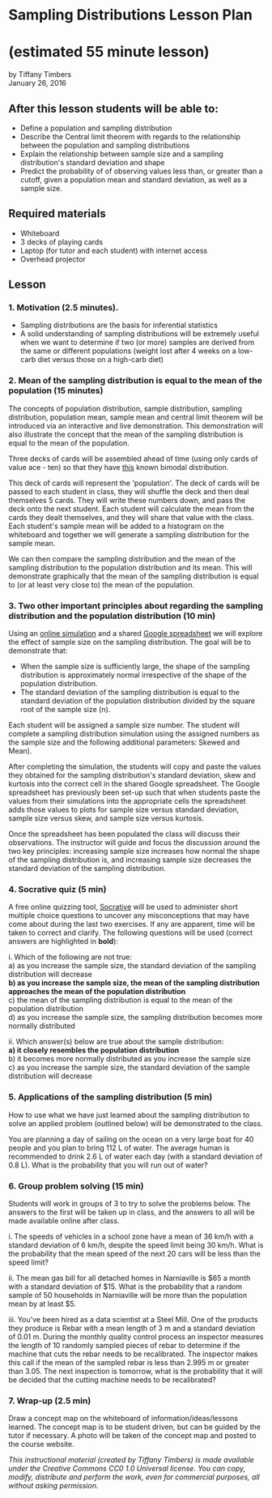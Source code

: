 # Sampling Distributions Lesson Plan <br>
# (estimated 55 minute lesson)
by Tiffany Timbers </br>
January 26, 2016 </br>

## After this lesson students will be able to:
* Define a population and sampling distribution
* Describe the Central limit theorem with regards to the relationship between the population and sampling distributions
* Explain the relationship between sample size and a sampling distribution's standard deviation and shape
* Predict the probability of of observing values less than, or greater than a cutoff, given a population mean and standard deviation, as well as a sample size.

## Required materials

* Whiteboard
* 3 decks of playing cards
* Laptop (for tutor and each student) with internet access
* Overhead projector

## Lesson

### 1. Motivation (2.5 minutes). 
* Sampling distributions are the basis for inferential statistics
* A solid understanding of sampling distributions will be extremely useful when we want to determine if two (or more) samples are derived from the same or different populations (weight lost after 4 weeks on a low-carb diet versus those on a high-carb diet)

### 2. Mean of the sampling distribution is equal to the mean of the population (15 minutes)

The concepts of population distribution, sample distribution, sampling distribution, 
population mean, sample mean and central limit theorem will be introduced via an 
interactive and live demonstration. This demonstration will also illustrate the concept
that the mean of the sampling distribution is equal to the mean of the population.

Three decks of cards will be assembled ahead of time (using only cards of value ace - ten)
so that they have [this](https://github.com/ttimbers/Sampling_Distributions_Lesson/blob/master/card_population_distribution.pdf) 
known bimodal distribution.

This deck of cards will represent the 'population'. The deck of cards will be passed to 
each student in class, they will shuffle the deck and then deal themselves 5 cards. They
will write these numbers down, and pass the deck onto the next student. Each student will
calculate the mean from the cards they dealt themselves, and they will share that value 
with the class. Each student's sample mean will be added to a histogram on the whiteboard
and together we will generate a sampling distribution for the sample mean. 

We can then compare the sampling distribution and the mean of the sampling distribution to
the population distribution and its mean. This will demonstrate graphically that the mean 
of the sampling distribution is equal to (or at least very close to) the mean of the 
population.

### 3. Two other important principles about regarding the sampling distribution and the population distribution (10 min)

Using an [online simulation](http://onlinestatbook.com/stat_sim/sampling_dist/) and a 
shared [Google spreadsheet](https://docs.google.com/spreadsheets/d/1MuDUEfBvjma_jqw3I4IhEP4nXnJAe0uAIPuKxBQeELs/edit?usp=sharing) 
we will explore the effect of sample size on the sampling distribution. The goal will be 
to demonstrate that:
* When the sample size is sufficiently large, the shape of the sampling distribution is approximately normal irrespective of the shape of the population distribution.
* The standard deviation of the sampling distribution is equal to the standard deviation of the population distribution divided by the square root of the sample size (n).

Each student will be assigned a sample size number. The student will complete a sampling 
distribution simulation using the assigned numbers as the sample size and the following 
additional parameters: Skewed and Mean). 

After completing the simulation, the students will copy and paste the values they obtained 
for the sampling distribution's standard deviation, skew and kurtosis into the correct 
cell in the shared Google spreadsheet. The Google spreadsheet has previously been set-up 
such that when students paste the values from their simulations into the appropriate cells 
the spreadsheet adds those values to plots for sample size versus standard deviation,
sample size versus skew, and sample size versus kurtosis. 

Once the spreadsheet has been populated the class will discuss their observations. The 
instructor will guide and focus the discussion around the two key principles: increasing 
sample size increases how normal the shape of the sampling distribution is, and increasing 
sample size decreases the standard deviation of the sampling distribution.

### 4. Socrative quiz (5 min)

A free online quizzing tool, [Socrative](http://www.socrative.com/) will be used to 
administer short multiple choice questions to uncover any misconceptions that may have 
come about during the last two exercises. If any are apparent, time will be taken to 
correct and clarify. The following questions will be used (correct answers are highlighted 
in **bold**):

i. Which of the following are not true: </br>
a) as you increase the sample size, the standard deviation of the sampling distribution will decrease </br>
**b) as you increase the sample size, the mean of the sampling distribution approaches the mean of the population distribution** </br>
c) the mean of the sampling distribution is equal to the mean of the population distribution </br>
d) as you increase the sample size, the sampling distribution becomes more normally distributed </br>

ii. Which answer(s) below are true about the sample distribution: </br>
**a) it closely resembles the population distribution** </br>
b) it becomes more normally distributed as you increase the sample size </br>
c) as you increase the sample size, the standard deviation of the sample distribution will decrease </br>

### 5. Applications of the sampling distribution (5 min)

How to use what we have just learned about the sampling distribution to solve an applied
problem (outlined below) will be demonstrated to the class. 

You are planning a day of sailing on the ocean on a very large boat for 40 people and you 
plan to bring 112 L of water. The average human is recommended to drink 2.6 L of water 
each day (with a standard deviation of 0.8 L). What is the probability that you will run 
out of water?

### 6. Group problem solving (15 min)

Students will work in groups of 3 to try to solve the problems below. The answers to the
first will be taken up in class, and the answers to all will be made available online 
after class.

i. The speeds of vehicles in a school zone have a mean of 36 km/h with a standard 
deviation of 6 km/h, despite the speed limit being 30 km/h. What is the probability that 
the mean speed of the next 20 cars will be less than the speed limit?

ii. The mean gas bill for all detached homes in Narniaville is $65 a month with a standard 
deviation of $15. What is the probability that a random sample of 50 households in 
Narniaville will be more than the population mean by at least $5.

iii. You've been hired as a data scientist at a Steel Mill. One of the products they 
produce is Rebar with a mean length of 3 m and a standard deviation of 0.01 m. During the
monthly quality control process an inspector measures the length of 10 randomly sampled 
pieces of rebar to determine if the machine that cuts the rebar needs to be recalibrated.
The inspector makes this call if the mean of the sampled rebar is less than 2.995 m or 
greater than 3.05. The next inspection is tomorrow, what is the probability that it will
be decided that the cutting machine needs to be recalibrated?

### 7. Wrap-up (2.5 min)

Draw a concept map on the whiteboard of information/ideas/lessons learned. The concept map
is to be student driven, but can be guided by the tutor if necessary. A photo will be 
taken of the concept map and posted to the course website.




*This instructional material (created by Tiffany Timbers) is made available under the Creative Commons CC0 1.0 Universal license. You can copy, modify, distribute and perform the work, even for commercial purposes, all without asking permission.*